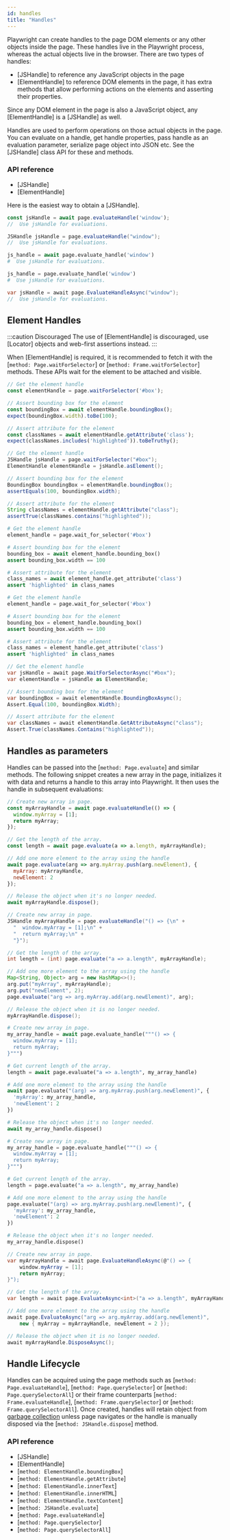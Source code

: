 ```yaml
---
id: handles
title: "Handles"
---
```


Playwright can create handles to the page DOM elements or any other objects inside the
page. These handles live in the Playwright process, whereas the actual objects live
in the browser. There are two types of handles:
- [JSHandle] to reference any JavaScript objects in the page
- [ElementHandle] to reference DOM elements in the page, it has extra methods that allow
performing actions on the elements and asserting their properties.

Since any DOM element in the page is also a JavaScript object, any [ElementHandle] is
a [JSHandle] as well.

Handles are used to perform operations on those actual objects in the page. You can evaluate
on a handle, get handle properties, pass handle as an evaluation parameter, serialize page
object into JSON etc. See the [JSHandle] class API for these and methods.

### API reference
- [JSHandle]
- [ElementHandle]

Here is the easiest way to obtain a [JSHandle].

```js
const jsHandle = await page.evaluateHandle('window');
//  Use jsHandle for evaluations.
```

```java
JSHandle jsHandle = page.evaluateHandle("window");
//  Use jsHandle for evaluations.
```

```python async
js_handle = await page.evaluate_handle('window')
#  Use jsHandle for evaluations.
```

```python sync
js_handle = page.evaluate_handle('window')
#  Use jsHandle for evaluations.
```

```csharp
var jsHandle = await page.EvaluateHandleAsync("window");
//  Use jsHandle for evaluations.
```

## Element Handles

:::caution Discouraged
The use of [ElementHandle] is discouraged, use [Locator] objects and web-first assertions instead.
:::

When [ElementHandle] is required, it is recommended to fetch it with the
[`method: Page.waitForSelector`] or [`method: Frame.waitForSelector`] methods. These
APIs wait for the element to be attached and visible.

```js
// Get the element handle
const elementHandle = page.waitForSelector('#box');

// Assert bounding box for the element
const boundingBox = await elementHandle.boundingBox();
expect(boundingBox.width).toBe(100);

// Assert attribute for the element
const classNames = await elementHandle.getAttribute('class');
expect(classNames.includes('highlighted')).toBeTruthy();
```

```java
// Get the element handle
JSHandle jsHandle = page.waitForSelector("#box");
ElementHandle elementHandle = jsHandle.asElement();

// Assert bounding box for the element
BoundingBox boundingBox = elementHandle.boundingBox();
assertEquals(100, boundingBox.width);

// Assert attribute for the element
String classNames = elementHandle.getAttribute("class");
assertTrue(classNames.contains("highlighted"));
```

```python async
# Get the element handle
element_handle = page.wait_for_selector('#box')

# Assert bounding box for the element
bounding_box = await element_handle.bounding_box()
assert bounding_box.width == 100

# Assert attribute for the element
class_names = await element_handle.get_attribute('class')
assert 'highlighted' in class_names
```

```python sync
# Get the element handle
element_handle = page.wait_for_selector('#box')

# Assert bounding box for the element
bounding_box = element_handle.bounding_box()
assert bounding_box.width == 100

# Assert attribute for the element
class_names = element_handle.get_attribute('class')
assert 'highlighted' in class_names
```

```csharp
// Get the element handle
var jsHandle = await page.WaitForSelectorAsync("#box");
var elementHandle = jsHandle as ElementHandle;

// Assert bounding box for the element
var boundingBox = await elementHandle.BoundingBoxAsync();
Assert.Equal(100, boundingBox.Width);

// Assert attribute for the element
var classNames = await elementHandle.GetAttributeAsync("class");
Assert.True(classNames.Contains("highlighted"));
```

## Handles as parameters

Handles can be passed into the [`method: Page.evaluate`] and similar methods.
The following snippet creates a new array in the page, initializes it with data
and returns a handle to this array into Playwright. It then uses the handle
in subsequent evaluations:

```js
// Create new array in page.
const myArrayHandle = await page.evaluateHandle(() => {
  window.myArray = [1];
  return myArray;
});

// Get the length of the array.
const length = await page.evaluate(a => a.length, myArrayHandle);

// Add one more element to the array using the handle
await page.evaluate(arg => arg.myArray.push(arg.newElement), {
  myArray: myArrayHandle,
  newElement: 2
});

// Release the object when it's no longer needed.
await myArrayHandle.dispose();
```

```java
// Create new array in page.
JSHandle myArrayHandle = page.evaluateHandle("() => {\n" +
  "  window.myArray = [1];\n" +
  "  return myArray;\n" +
  "}");

// Get the length of the array.
int length = (int) page.evaluate("a => a.length", myArrayHandle);

// Add one more element to the array using the handle
Map<String, Object> arg = new HashMap<>();
arg.put("myArray", myArrayHandle);
arg.put("newElement", 2);
page.evaluate("arg => arg.myArray.add(arg.newElement)", arg);

// Release the object when it is no longer needed.
myArrayHandle.dispose();
```

```python async
# Create new array in page.
my_array_handle = await page.evaluate_handle("""() => {
  window.myArray = [1];
  return myArray;
}""")

# Get current length of the array.
length = await page.evaluate("a => a.length", my_array_handle)

# Add one more element to the array using the handle
await page.evaluate("(arg) => arg.myArray.push(arg.newElement)", {
  'myArray': my_array_handle,
  'newElement': 2
})

# Release the object when it's no longer needed.
await my_array_handle.dispose()
```

```python sync
# Create new array in page.
my_array_handle = page.evaluate_handle("""() => {
  window.myArray = [1];
  return myArray;
}""")

# Get current length of the array.
length = page.evaluate("a => a.length", my_array_handle)

# Add one more element to the array using the handle
page.evaluate("(arg) => arg.myArray.push(arg.newElement)", {
  'myArray': my_array_handle,
  'newElement': 2
})

# Release the object when it's no longer needed.
my_array_handle.dispose()
```

```csharp
// Create new array in page.
var myArrayHandle = await page.EvaluateHandleAsync(@"() => {
    window.myArray = [1];
    return myArray;
}");

// Get the length of the array.
var length = await page.EvaluateAsync<int>("a => a.length", myArrayHandle);

// Add one more element to the array using the handle
await page.EvaluateAsync("arg => arg.myArray.add(arg.newElement)",
    new { myArray = myArrayHandle, newElement = 2 });

// Release the object when it is no longer needed.
await myArrayHandle.DisposeAsync();
```


## Handle Lifecycle

Handles can be acquired using the page methods such as [`method: Page.evaluateHandle`],
[`method: Page.querySelector`] or [`method: Page.querySelectorAll`] or their frame counterparts
[`method: Frame.evaluateHandle`], [`method: Frame.querySelector`] or [`method: Frame.querySelectorAll`]. Once
created, handles will retain object from
[garbage collection](https://developer.mozilla.org/en-US/docs/Web/JavaScript/Memory_Management)
unless page navigates or the handle is manually disposed via the [`method: JSHandle.dispose`] method.


### API reference
- [JSHandle]
- [ElementHandle]
- [`method: ElementHandle.boundingBox`]
- [`method: ElementHandle.getAttribute`]
- [`method: ElementHandle.innerText`]
- [`method: ElementHandle.innerHTML`]
- [`method: ElementHandle.textContent`]
- [`method: JSHandle.evaluate`]
- [`method: Page.evaluateHandle`]
- [`method: Page.querySelector`]
- [`method: Page.querySelectorAll`]
